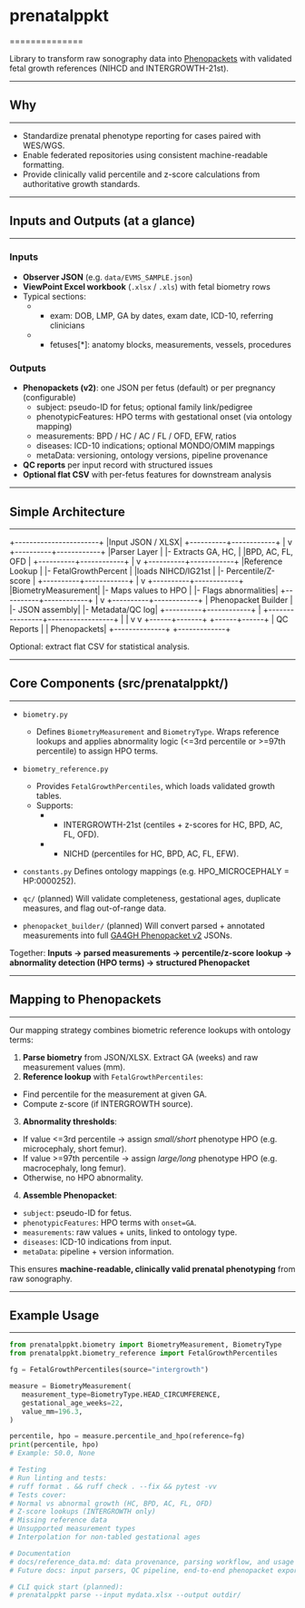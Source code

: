 # prenatalppkt
==============

Library to transform raw sonography data into [Phenopackets](https://phenopacket-schema.readthedocs.io/) with validated fetal growth references (NIHCD and INTERGROWTH-21st).

-------------------------------------------------------------------------------
## Why
-------------------------------------------------------------------------------
- Standardize prenatal phenotype reporting for cases paired with WES/WGS.
- Enable federated repositories using consistent machine-readable formatting.
- Provide clinically valid percentile and z-score calculations from authoritative growth standards.

-------------------------------------------------------------------------------
## Inputs and Outputs (at a glance)
-------------------------------------------------------------------------------
### Inputs
- **Observer JSON** (e.g. `data/EVMS_SAMPLE.json`)
- **ViewPoint Excel workbook** (`.xlsx` / `.xls`) with fetal biometry rows
- Typical sections:
  - * exam: DOB, LMP, GA by dates, exam date, ICD-10, referring clinicians
  - * fetuses[*]: anatomy blocks, measurements, vessels, procedures

### Outputs
- **Phenopackets (v2)**: one JSON per fetus (default) or per pregnancy (configurable)
  * subject: pseudo-ID for fetus; optional family link/pedigree
  * phenotypicFeatures: HPO terms with gestational onset (via ontology mapping)
  * measurements: BPD / HC / AC / FL / OFD, EFW, ratios
  * diseases: ICD-10 indications; optional MONDO/OMIM mappings
  * metaData: versioning, ontology versions, pipeline provenance
- **QC reports** per input record with structured issues
- **Optional flat CSV** with per-fetus features for downstream analysis

-------------------------------------------------------------------------------
## Simple Architecture
-------------------------------------------------------------------------------

+-----------------------+
|Input JSON / XLSX|
+----------+------------+
 |
 v
+----------+------------+
|Parser Layer |
|- Extracts GA, HC, |
|BPD, AC, FL, OFD |
+----------+------------+
 |
 v
+----------+------------+
|Reference Lookup |
|- FetalGrowthPercent |
|loads NIHCD/IG21st |
|- Percentile/Z-score |
+----------+------------+
 |
 v
+----------+------------+
|BiometryMeasurement|
|- Maps values to HPO |
|- Flags abnormalities|
+----------+------------+
 |
 v
+----------+------------+
| Phenopacket Builder |
|- JSON assembly|
|- Metadata/QC log|
+----------+------------+
 |
+----------------+------------------+
| |
v v
 +------+-------+ +------+------+
 | QC Reports | | Phenopackets|
 +--------------+ +-------------+

Optional: extract flat CSV for statistical analysis.

-------------------------------------------------------------------------------
## Core Components (src/prenatalppkt/)
-------------------------------------------------------------------------------
- `biometry.py`
   - Defines `BiometryMeasurement` and `BiometryType`. Wraps reference lookups and applies abnormality logic (<=3rd percentile or >=97th percentile) to assign HPO terms.

- `biometry_reference.py`
   - Provides `FetalGrowthPercentiles`, which loads validated growth tables.
   - Supports:
      - * INTERGROWTH-21st (centiles + z-scores for HC, BPD, AC, FL, OFD).
      - * NICHD (percentiles for HC, BPD, AC, FL, EFW).

- `constants.py`
   Defines ontology mappings (e.g. HPO_MICROCEPHALY = HP:0000252).

- `qc/` (planned)
   Will validate completeness, gestational ages, duplicate measures, and flag out-of-range data.

- `phenopacket_builder/` (planned)
   Will convert parsed + annotated measurements into full [GA4GH Phenopacket v2](https://phenopacket-schema.readthedocs.io/en/latest/) JSONs.

Together:
**Inputs -> parsed measurements -> percentile/z-score lookup -> abnormality detection (HPO terms) -> structured Phenopacket**

-------------------------------------------------------------------------------
## Mapping to Phenopackets
-------------------------------------------------------------------------------
Our mapping strategy combines biometric reference lookups with ontology terms:

1. **Parse biometry** from JSON/XLSX. Extract GA (weeks) and raw measurement values (mm).
2. **Reference lookup** with `FetalGrowthPercentiles`:
* Find percentile for the measurement at given GA.
* Compute z-score (if INTERGROWTH source).
3. **Abnormality thresholds**:
* If value <=3rd percentile -> assign *small/short* phenotype HPO (e.g. microcephaly, short femur).
* If value >=97th percentile -> assign *large/long* phenotype HPO (e.g. macrocephaly, long femur).
* Otherwise, no HPO abnormality.
4. **Assemble Phenopacket**:
* `subject`: pseudo-ID for fetus.
* `phenotypicFeatures`: HPO terms with `onset=GA`.
* `measurements`: raw values + units, linked to ontology type.
* `diseases`: ICD-10 indications from input.
* `metaData`: pipeline + version information.

This ensures **machine-readable, clinically valid prenatal phenotyping** from raw sonography.

-------------------------------------------------------------------------------
## Example Usage
-------------------------------------------------------------------------------
```python
from prenatalppkt.biometry import BiometryMeasurement, BiometryType
from prenatalppkt.biometry_reference import FetalGrowthPercentiles

fg = FetalGrowthPercentiles(source="intergrowth")

measure = BiometryMeasurement(
   measurement_type=BiometryType.HEAD_CIRCUMFERENCE,
   gestational_age_weeks=22,
   value_mm=196.3,
)

percentile, hpo = measure.percentile_and_hpo(reference=fg)
print(percentile, hpo)
# Example: 50.0, None

# Testing
# Run linting and tests:
# ruff format . && ruff check . --fix && pytest -vv
# Tests cover:
# Normal vs abnormal growth (HC, BPD, AC, FL, OFD)
# Z-score lookups (INTERGROWTH only)
# Missing reference data
# Unsupported measurement types
# Interpolation for non-tabled gestational ages

# Documentation
# docs/reference_data.md: data provenance, parsing workflow, and usage notes.
# Future docs: input parsers, QC pipeline, end-to-end phenopacket export.

# CLI quick start (planned):
# prenatalppkt parse --input mydata.xlsx --output outdir/
